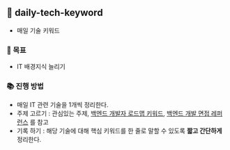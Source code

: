 ## 🌈 daily-tech-keyword
* 매일 기술 키워드 

### 🦄 목표
* IT 배경지식 늘리기

### 📚 진행 방법
* 매일 IT 관련 기술을 1개씩 정리한다.
* 주제 고르기 : 관심있는 주제, [백엔드 개발자 로드맵 키워드](https://github.com/pocojang/developer-roadmap/blob/master/img/backend.png), [백엔드 개발 면접 레퍼런스](https://zero-base.co.kr/event/media_BE_school_qna) 를 참고
* 기록 하기 : 해당 기술에 대해 핵심 키워드를 한 줄로 말할 수 있도록 **짧고 간단하게** 정리한다.
